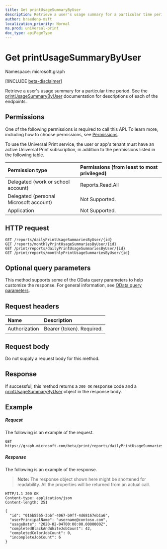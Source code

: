 ```yaml
---
title: Get printUsageSummaryByUser
description: Retrieve a user's usage summary for a particular time period.
author: braedenp-msft
localization_priority: Normal
ms.prod: universal-print
doc_type: apiPageType
---
```


# Get printUsageSummaryByUser

Namespace: microsoft.graph

[!INCLUDE [beta-disclaimer](../../includes/beta-disclaimer.md)]

Retrieve a user's usage summary for a particular time period. See the [printUsageSummaryByUser](../resources/printUsageSummaryByUser.md) documentation for descriptions of each of the endpoints.

## Permissions
One of the following permissions is required to call this API. To learn more, including how to choose permissions, see [Permissions](/graph/permissions-reference).

To use the Universal Print service, the user or app's tenant must have an active Universal Print subscription, in addition to the permissions listed in the following table.

|Permission type | Permissions (from least to most privileged) |
|:---------------|:--------------------------------------------|
|Delegated (work or school account)| Reports.Read.All |
|Delegated (personal Microsoft account)|Not Supported.|
|Application|Not Supported.|

## HTTP request
<!-- { "blockType": "ignored" } -->
```http
GET /reports/dailyPrintUsageSummariesByUser/{id}
GET /reports/monthlyPrintUsageSummariesByUser/{id}
GET /print/reports/dailyPrintUsageSummariesByUser/{id}
GET /print/reports/monthlyPrintUsageSummariesByUser/{id}
```

## Optional query parameters
This method supports some of the OData query parameters to help customize the response. For general information, see [OData query parameters](/graph/query-parameters).

## Request headers
| Name      |Description|
|:----------|:----------|
| Authorization | Bearer {token}. Required. |

## Request body
Do not supply a request body for this method.
## Response
If successful, this method returns a `200 OK` response code and a [printUsageSummaryByUser](../resources/printusagesummarybyuser.md) object in the response body.
## Example
##### Request
The following is an example of the request.
<!-- {
  "blockType": "request",
  "name": "get_printUsageSummaryByUser"
}-->
```http
GET https://graph.microsoft.com/beta/print/reports/dailyPrintUsageSummariesByUser/{id}
```
##### Response
The following is an example of the response.
>**Note:** The response object shown here might be shortened for readability. All the properties will be returned from an actual call.
<!-- {
  "blockType": "response",
  "truncated": true,
  "@odata.type": "microsoft.graph.printUsageSummaryByUser"
} -->
```http
HTTP/1.1 200 OK
Content-type: application/json
Content-length: 251

{
  "id": "016b5565-3bbf-4067-b9ff-4d68167eb1a6",
  "userPrincipalName": "username@contoso.com",
  "usageDate": "2020-02-04T00:00:00.0000000Z",
  "completedBlackAndWhiteJobCount": 42,
  "completedColorJobCount": 0,
  "incompleteJobCount": 6
}
```

<!-- uuid: 8fcb5dbc-d5aa-4681-8e31-b001d5168d79
2015-10-25 14:57:30 UTC -->
<!-- {
  "type": "#page.annotation",
  "description": "Get printUsageSummaryByUser",
  "keywords": "",
  "section": "documentation",
  "tocPath": ""
}-->

